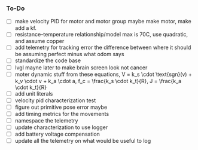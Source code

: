 ### To-Do
- [ ] make velocity PID for motor and motor group maybe make motor, make add a kf. 
- [ ] resistance–temperature relationship/model max is 70C, use quadratic, and assume copper  
- [ ] add telemetry for tracking error the difference between where it should be assuming perfect minus what odom says
- [ ] standardize the code base
- [ ] lvgl mayne later to make brain screen look not cancer
- [ ] moter dynamic stuff from these equations, V = k_s \cdot \text{sgn}(v) + k_v \cdot v + k_a \cdot a, f_c = \frac{k_s \cdot k_t}{R}, J = \frac{k_a \cdot k_t}{R}
- [ ] add unit literals
- [ ] velocity pid characterization test 
- [ ] figure out primitive pose error maybe 
- [ ] add timing metrics for the movements
- [ ] namespace the telemetry
- [ ] update characterization to use logger 
- [ ] add battery voltage compensation
- [ ] update all the telemetry on what would be useful to log